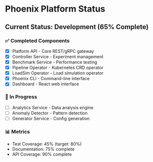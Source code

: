 # Phoenix Platform Status

## Current Status: Development (65% Complete)

### ✅ Completed Components
- [x] Platform API - Core REST/gRPC gateway
- [x] Controller Service - Experiment management
- [x] Benchmark Service - Performance testing
- [x] Pipeline Operator - Kubernetes CRD operator
- [x] LoadSim Operator - Load simulation operator
- [x] Phoenix CLI - Command-line interface
- [x] Dashboard - React web interface

### 🚧 In Progress
- [ ] Analytics Service - Data analysis engine
- [ ] Anomaly Detector - Pattern detection
- [ ] Generator Service - Config generation

### 📊 Metrics
- Test Coverage: 45% (target: 80%)
- Documentation: 75% complete
- API Coverage: 90% complete 
